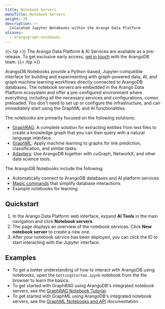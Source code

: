 ```yaml
---
title: Notebook Servers
menuTitle: Notebook Servers
weight: 20
description: >-
  Colocated Jupyter Notebooks within the Arango Data Platform
aliases:
  - arangograph-notebooks
---
```

{{< tip >}}
The Arango Data Platform & AI Services are available as a pre-release. To get
exclusive early access, [get in touch](https://arangodb.com/contact/) with
the ArangoDB team.
{{< /tip >}}

ArangoDB Notebooks provide a Python-based, Jupyter-compatible interface for building
and experimenting with graph-powered data, AI, and graph machine learning
workflows directly connected to ArangoDB databases. The notebook servers are
embedded in the Arango Data Platform ecosystem and offer a
pre-configured environment where everything, including all the necessary services
and configurations, comes preloaded. You don't need to set up or configure the
infrastructure, and can immediately start using the GraphML and AI
functionalities.

The notebooks are primarily focused on the following solutions:
- [GraphRAG](graphrag/_index.md): A complete solution for extracting entities
  from text files to create a knowledge graph that you can then query with a
  natural language interface.
- [GraphML](graphml/_index.md): Apply machine learning to graphs for link prediction,
  classification, and similar tasks.
- [Adapters](../ecosystem/adapters/_index.md): Use ArangoDB together with cuGraph,
  NetworkX, and other data science tools.

The ArangoDB Notebooks include the following:
- Automatically connect to ArangoDB databases and AI platform services
- [Magic commands](../amp/notebooks.md#amp-magic-commands)
  that simplify database interactions
- Example notebooks for learning

## Quickstart

1. In the Arango Data Platform web interface, expand **AI Tools** in the
   main navigation and click **Notebook servers**.
2. The page displays an overview of the notebook services.
   Click **New notebook server** to create a new one.
3. After your notebook service has been deployed, you can click the ID to start
   interacting with the Jupyter interface.

## Examples

- To get a better understanding of how to interact with ArangoDB using notebooks,
  open the `GettingStarted.ipynb` notebook from the file browser to learn the basics.
- To get started with GraphRAG using ArangoDB's integrated notebook servers, see
  the [GraphRAG Notebook Tutorial](graphrag/tutorial-notebook.md).
- To get started with GraphML using ArangoDB's integrated notebook servers, see
  the [GraphML Notebooks and API](graphml/notebooks-api.md) documentation.
